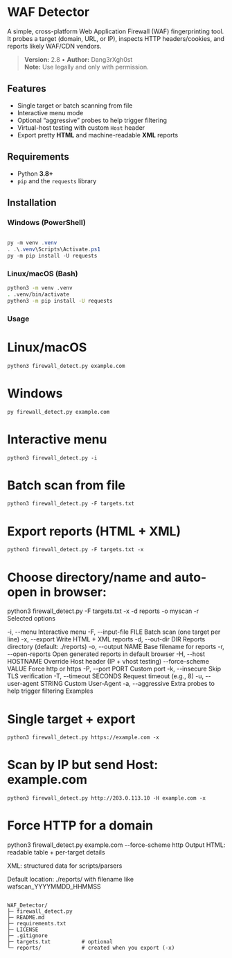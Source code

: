 # WAF Detector

A simple, cross-platform Web Application Firewall (WAF) fingerprinting tool. It probes a target (domain, URL, or IP), inspects HTTP headers/cookies, and reports likely WAF/CDN vendors.

> **Version:** 2.8 • **Author:** Dang3rXgh0st  
> **Note:** Use legally and only with permission.

## Features
- Single target or batch scanning from file  
- Interactive menu mode  
- Optional “aggressive” probes to help trigger filtering  
- Virtual-host testing with custom `Host` header  
- Export pretty **HTML** and machine-readable **XML** reports

## Requirements
- Python **3.8+**
- `pip` and the `requests` library

## Installation

### Windows (PowerShell)
```powershell

py -m venv .venv
. .\.venv\Scripts\Activate.ps1
py -m pip install -U requests

```
### Linux/macOS (Bash)
  ```bash
python3 -m venv .venv
. .venv/bin/activate
python3 -m pip install -U requests
```
### Usage
# Linux/macOS
```
python3 firewall_detect.py example.com
```
# Windows
```
py firewall_detect.py example.com
```
# Interactive menu
```
python3 firewall_detect.py -i
```
#  Batch scan from file
```
python3 firewall_detect.py -F targets.txt
```
# Export reports (HTML + XML)
```
python3 firewall_detect.py -F targets.txt -x
```

# Choose directory/name and auto-open in browser:

python3 firewall_detect.py -F targets.txt -x -d reports -o myscan -r
Selected options

-i, --menu               Interactive menu
-F, --input-file FILE    Batch scan (one target per line)
-x, --export             Write HTML + XML reports
-d, --out-dir DIR        Reports directory (default: ./reports)
-o, --output NAME        Base filename for reports
-r, --open-reports       Open generated reports in default browser
-H, --host HOSTNAME      Override Host header (IP + vhost testing)
--force-scheme VALUE     Force http or https
-P, --port PORT          Custom port
-k, --insecure           Skip TLS verification
-T, --timeout SECONDS    Request timeout (e.g., 8)
-u, --user-agent STRING  Custom User-Agent
-a, --aggressive         Extra probes to help trigger filtering
Examples

# Single target + export
``` 
python3 firewall_detect.py https://example.com -x
```
# Scan by IP but send Host: example.com
```
python3 firewall_detect.py http://203.0.113.10 -H example.com -x
```
# Force HTTP for a domain
python3 firewall_detect.py example.com --force-scheme http
Output
HTML: readable table + per-target details

XML: structured data for scripts/parsers

Default location: ./reports/ with filename like wafscan_YYYYMMDD_HHMMSS

``` Project structure

WAF_Detector/
├─ firewall_detect.py
├─ README.md
├─ requirements.txt
├─ LICENSE
├─ .gitignore
├─ targets.txt          # optional
└─ reports/             # created when you export (-x)
```